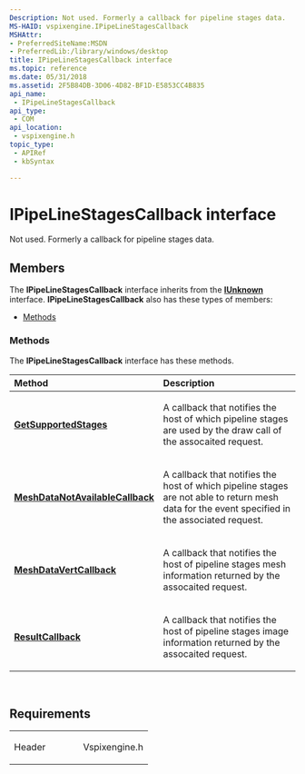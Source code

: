 ```yaml
---
Description: Not used. Formerly a callback for pipeline stages data.
MS-HAID: vspixengine.IPipeLineStagesCallback
MSHAttr:
- PreferredSiteName:MSDN
- PreferredLib:/library/windows/desktop
title: IPipeLineStagesCallback interface
ms.topic: reference
ms.date: 05/31/2018
ms.assetid: 2F5B84DB-3D06-4D82-BF1D-E5853CC4B835
api_name: 
 - IPipeLineStagesCallback
api_type: 
 - COM
api_location: 
 - vspixengine.h
topic_type: 
 - APIRef
 - kbSyntax

---
```


# <span id="vspixengine.ipipelinestagescallback"></span>IPipeLineStagesCallback interface

Not used. Formerly a callback for pipeline stages data.

## Members

The **IPipeLineStagesCallback** interface inherits from the [**IUnknown**](/windows/desktop/api/unknwn/nn-unknwn-iunknown) interface. **IPipeLineStagesCallback** also has these types of members:

-   [Methods](#methods)

### <span id="methods"></span>Methods

The **IPipeLineStagesCallback** interface has these methods.

<table><colgroup><col style="width: 50%" /><col style="width: 50%" /></colgroup><thead><tr class="header"><th style="text-align: left;">Method</th><th style="text-align: left;">Description</th></tr></thead><tbody><tr class="odd"><td style="text-align: left;"><a href="https://docs.microsoft.com/windows/desktop/direct3dtools/ipipelinestagescallback-getsupportedstages-dword-pipelinestage-arr-uint-uint"><strong>GetSupportedStages</strong></a></td><td style="text-align: left;"><p>A callback that notifies the host of which pipeline stages are used by the draw call of the assocaited request.</p></td></tr><tr class="even"><td style="text-align: left;"><a href="https://docs.microsoft.com/windows/desktop/direct3dtools/ipipelinestagescallback-meshdatanotavailablecallback-uint-pipelinestageerror-arr-uint-uint-eventid"><strong>MeshDataNotAvailableCallback</strong></a></td><td style="text-align: left;"><p>A callback that notifies the host of which pipeline stages are not able to return mesh data for the event specified in the associated request.</p></td></tr><tr class="odd"><td style="text-align: left;"><a href="https://docs.microsoft.com/windows/desktop/direct3dtools/ipipelinestagescallback-meshdatavertcallback-uint-uint-meshdatabufferlayoutentry-arr-uint-uint-byte-arr-uint-byte-arr-uint-uint-uint-uint-bool-uint-uint"><strong>MeshDataVertCallback</strong></a></td><td style="text-align: left;"><p>A callback that notifies the host of pipeline stages mesh information returned by the assocaited request.</p></td></tr><tr class="even"><td style="text-align: left;"><a href="https://docs.microsoft.com/windows/desktop/direct3dtools/ipipelinestagescallback-resultcallback-pipelinestagesid-eventid-dword-dword-dword-dword-byte-arr"><strong>ResultCallback</strong></a></td><td style="text-align: left;"><p>A callback that notifies the host of pipeline stages image information returned by the assocaited request.</p></td></tr></tbody></table>

 

## Requirements

<table><colgroup><col style="width: 50%" /><col style="width: 50%" /></colgroup><tbody><tr class="odd"><td><p>Header</p></td><td>Vspixengine.h</td></tr></tbody></table>

 

 